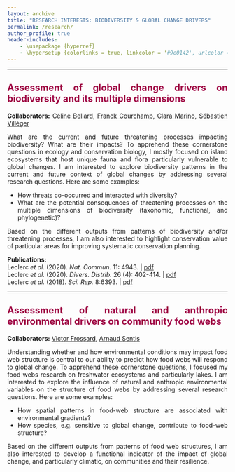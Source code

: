 ```yaml
---
layout: archive
title: "RESEARCH INTERESTS: BIODIVERSITY & GLOBAL CHANGE DRIVERS"
permalink: /research/
author_profile: true
header-includes:
    - \usepackage {hyperref}
    - \hypersetup {colorlinks = true, linkcolor = '#9e0142', urlcolor = '#9e0142'}
---
```

<style> body {text-align: justify} </style> <!-- Justify text. -->

------

## <span style="color:#9e0142">**Assessment of global change drivers on biodiversity and its multiple dimensions**</span>
**Collaborators:** [Céline Bellard](https://celinebellard.wordpress.com/), [Franck Courchamp](https://www.biodiversitydynamics.fr/), [Clara Marino](https://www.researchgate.net/profile/Clara-Marino-2), [Sébastien Villéger](http://villeger.sebastien.free.fr/)

What are the current and future threatening processes impacting biodiversity? What are their impacts? To apprehend these cornerstone questions in ecology and conservation biology, I mostly focused on island ecosystems that host unique fauna and flora particularly vulnerable to global changes. I am interested to explore biodiversity patterns in the current and future context of global changes by addressing several research questions. Here are some examples:

* How threats co-occurred and interacted with diversity?  
* What are the potential consequences of threatening processes on the multiple dimensions of biodiversity (taxonomic, functional, and phylogenetic)?

Based on the different outputs from patterns of biodiversity and/or threatening processes, I am also interested to highlight conservation value of particular areas for improving systematic conservation planning.

**Publications:**  
Leclerc *et al.* (2020). *Nat. Commun.* 11: 4943. $|$ <a href="https://www.nature.com/articles/s41467-020-18740-x" target="_blank">pdf</a>  
Leclerc *et al.* (2020). *Divers. Distrib.* 26 (4): 402-414. $|$ <a href="https://onlinelibrary.wiley.com/doi/full/10.1111/ddi.13024" target="_blank">pdf</a>  
Leclerc *et al.* (2018). *Sci. Rep.* 8:6393. $|$ <a href="https://www.nature.com/articles/s41598-018-24733-0" target="_blank">pdf</a>  

------

## <span style="color:#9e0142">**Assessment of natural and anthropic environmental drivers on community food webs**</span>
**Collaborators:** [Victor Frossard](https://www.researchgate.net/profile/Victor-Frossard), [Arnaud Sentis](https://arnaudsentis.com/)

Understanding whether and how environmental conditions may impact food web structure is central to our ability to predict how food webs will respond to global change. To apprehend these cornerstone questions, I focused my food webs research on freshwater ecosystems and particularly lakes. I am interested to explore the influence of natural and anthropic environmental variables on the structure of food webs by addressing several research questions. Here are some examples:

* How spatial patterns in food-web structure are associated with environmental gradients?  
* How species, e.g. sensitive to global change, contribute to food-web structure?

Based on the different outputs from patterns of food web structures, I am also interested to develop a functional indicator of the impact of global change, and particularly climatic, on communities and their resilience.